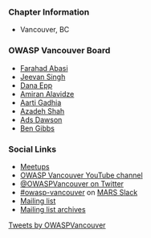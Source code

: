 ### Chapter Information

* Vancouver, BC

### OWASP Vancouver Board 
* [Farahad Abasi](https://www.linkedin.com/in/farshadabasi/)
* [Jeevan Singh](https://www.linkedin.com/in/jeevansecurity/)
* [Dana Epp](https://www.linkedin.com/in/danaepp/)
* [Amiran Alavidze](https://www.linkedin.com/in/aalavidze/)
* [Aarti Gadhia](https://www.linkedin.com/in/aartigadhia/)
* [Azadeh Shah](https://www.linkedin.com/in/asharghi/)
* [Ads Dawson](https://www.linkedin.com/in/adamdawson0/)
* [Ben Gibbs](https://www.linkedin.com/in/benjgibbs/)


### Social Links

* [Meetups](https://www.meetup.com/OWASP-Vancouver-Chapter/)
* [OWASP Vancouver YouTube channel](https://www.youtube.com/channel/UCSXBb_cPvieNm-MoLjjtbXw)
* [@OWASPVancouver on Twitter](https://twitter.com/OWASPVancouver)
* [#owasp-vancouver](https://mars-comm.slack.com/archives/C6QHGPUAK) on [MARS Slack](https://fourthplanet.ca/slack/)
* [Mailing list](https://groups.google.com/a/owasp.org/forum/#!forum/vancouver-chapter)
* [Mailing list archives](http://lists.owasp.org/pipermail/owasp-vancouver)

<a class="twitter-timeline" data-width="300" data-height="800" href="https://twitter.com/OWASPVancouver?ref_src=twsrc%5Etfw">Tweets by OWASPVancouver</a> <script async src="https://platform.twitter.com/widgets.js" charset="utf-8"></script>
